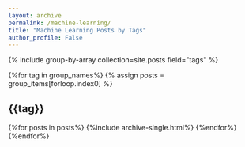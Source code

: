 ```yaml
---
layout: archive
permalink: /machine-learning/
title: "Machine Learning Posts by Tags"
author_profile: False
---
```


{% include group-by-array collection=site.posts field="tags" %}

{%for tag in group_names%}
  {% assign posts = group_items[forloop.index0] %}
  <h2 id="{{tag | slugify}}" class="archive__subtitle"> {{tag}}</h2>
  {%for posts in posts%}
  {%include archive-single.html%}
  {%endfor%}
{%endfor%}

